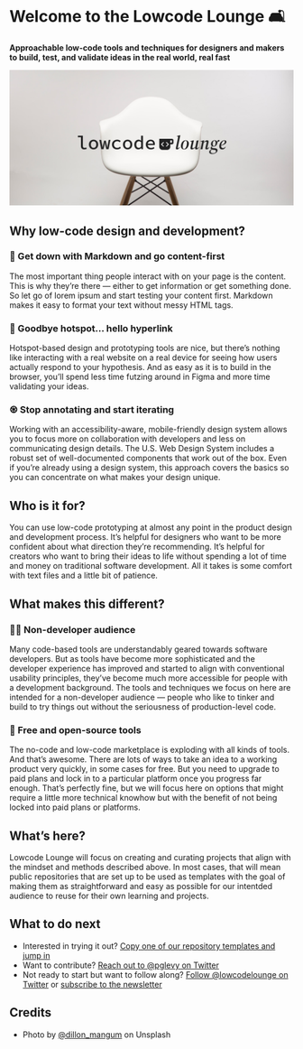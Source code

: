# Welcome to the Lowcode Lounge 🛋

**Approachable low-code tools and techniques for designers and makers to build, test, and validate ideas in the real world, real fast**

![White, modern-style chair on a light grey background with the text lowcode lounge over it](lowcodelounge-billboard.jpg)

## Why low-code design and development?

### 🕺 Get down with Markdown and go content-first
The most important thing people interact with on your page is the content. This is why they’re there — either to get information or get something done. So let go of lorem ipsum and start testing your content first. Markdown makes it easy to format your text without messy HTML tags.

### 👋 Goodbye hotspot… hello hyperlink
Hotspot-based design and prototyping tools are nice, but there’s nothing like interacting with a real website on a real device for seeing how users actually respond to your hypothesis. And as easy as it is to build in the browser, you’ll spend less time futzing around in Figma and more time validating your ideas.

### ♼ Stop annotating and start iterating
Working with an accessibility-aware, mobile-friendly design system allows you to focus more on collaboration with developers and less on communicating design details. The U.S. Web Design System includes a robust set of well-documented components that work out of the box. Even if you’re already using a design system, this approach covers the basics so you can concentrate on what makes your design unique.

## Who is it for?

You can use low-code prototyping at almost any point in the product design and development process. It’s helpful for designers who want to be more confident about what direction they’re recommending. It’s helpful for creators who want to bring their ideas to life without spending a lot of time and money on traditional software development. All it takes is some comfort with text files and a little bit of patience.

## What makes this different?

### 🧑‍🎨 Non-developer audience
Many code-based tools are understandably geared towards software developers. But as tools have become more sophisticated and the developer experience has improved and started to align with conventional usability principles, they’ve become much more accessible for people with a development background. The tools and techniques we focus on here are intended for a non-developer audience — people who like to tinker and build to try things out without the seriousness of production-level code. 

### 💸 Free and open-source tools
The no-code and low-code marketplace is exploding with all kinds of tools. And that’s awesome. There are lots of ways to take an idea to a working product very quickly, in some cases for free. But you need to upgrade to paid plans and lock in to a particular platform once you progress far enough. That’s perfectly fine, but we will focus here on options that might require a little more technical knowhow but with the benefit of not being locked into paid plans or platforms.

## What’s here?
Lowcode Lounge will focus on creating and curating projects that align with the mindset and methods described above. In most cases, that will mean public repositories that are set up to be used as templates with the goal of making them as straightforward and easy as possible for our intentded audience to reuse for their own learning and projects. 

## What to do next
- Interested in trying it out? [Copy one of our repository templates and jump in](https://github.com/orgs/lowcodelounge/repositories)
- Want to contribute? [Reach out to @pglevy on Twitter](https://twitter.com/pglevy)
- Not ready to start but want to follow along? [Follow @lowcodelounge on Twitter](https://twitter.com/lowcodelounge) or [subscribe to the newsletter](https://www.getrevue.co/profile/pglevy)

## Credits
- Photo by [@dillon_mangum](https://unsplash.com/@dillon_mangum) on Unsplash
